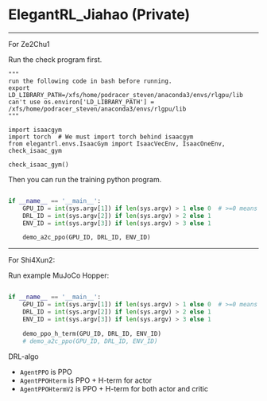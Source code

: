# ElegantRL_Jiahao (Private)

---

For Ze2Chu1

Run the check program first.
```
"""
run the following code in bash before running.
export LD_LIBRARY_PATH=/xfs/home/podracer_steven/anaconda3/envs/rlgpu/lib
can't use os.environ['LD_LIBRARY_PATH'] = /xfs/home/podracer_steven/anaconda3/envs/rlgpu/lib
"""

import isaacgym
import torch  # We must import torch behind isaacgym
from elegantrl.envs.IsaacGym import IsaacVecEnv, IsaacOneEnv, check_isaac_gym

check_isaac_gym()
```

Then you can run the training python program.
```example/demo_isaacgym.py

if __name__ == '__main__':
    GPU_ID = int(sys.argv[1]) if len(sys.argv) > 1 else 0  # >=0 means GPU ID, -1 means CPU
    DRL_ID = int(sys.argv[2]) if len(sys.argv) > 2 else 1
    ENV_ID = int(sys.argv[3]) if len(sys.argv) > 3 else 1

    demo_a2c_ppo(GPU_ID, DRL_ID, ENV_ID)
```


---

For Shi4Xun2:

Run example MuJoCo Hopper:

```example/demo_A2C_PPO.py

if __name__ == '__main__':
    GPU_ID = int(sys.argv[1]) if len(sys.argv) > 1 else 0  # >=0 means GPU ID, -1 means CPU
    DRL_ID = int(sys.argv[2]) if len(sys.argv) > 2 else 1
    ENV_ID = int(sys.argv[3]) if len(sys.argv) > 3 else 1

    demo_ppo_h_term(GPU_ID, DRL_ID, ENV_ID)
    # demo_a2c_ppo(GPU_ID, DRL_ID, ENV_ID)
```

DRL-algo
- `AgentPPO` is PPO
- `AgentPPOHterm` is PPO + H-term for actor 
- `AgentPPOHtermV2` is PPO + H-term for both actor and critic
